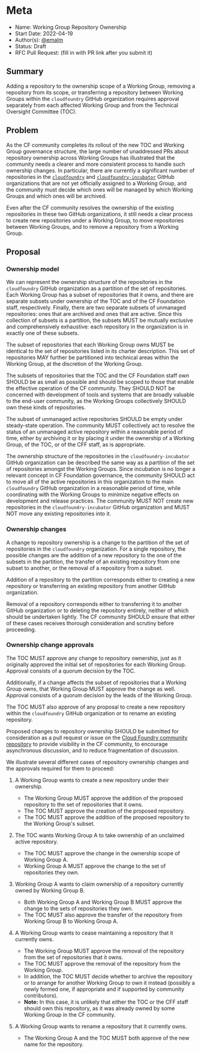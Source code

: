 # Meta
[meta]: #meta
- Name: Working Group Repository Ownership
- Start Date: 2022-04-19
- Author(s): [@emalm](https://github.com/emalm)
- Status: Draft <!-- Acceptable values: Draft, Approved, On Hold, Superseded -->
- RFC Pull Request: (fill in with PR link after you submit it)


## Summary

Adding a repository to the ownership scope of a Working Group, removing a repository from its scope, or transferring a repository between Working Groups within the `cloudfoundry` GitHub organization requires approval separately from each affected Working Group and from the Technical Oversight Committee (TOC).


## Problem

As the CF community completes its rollout of the new TOC and Working Group governance structure, the large number of unaddressed PRs about repository ownership across Working Groups has illustrated that the community needs a clearer and more consistent process to handle such ownership changes. In particular, there are currently a significant number of repositories in the [`cloudfoundry`](https://github.com/cloudfoundry) and [`cloudfoundry-incubator`](https://github.com/cloudfoundry-incubator) GitHub organizations that are not yet officially assigned to a Working Group, and the community must decide which ones will be managed by which Working Groups and which ones will be archived.

Even after the CF community resolves the ownership of the existing repositories in these two GitHub organizations, it still needs a clear process to create new repositories under a Working Group, to move repositories between Working Groups, and to remove a repository from a Working Group.


## Proposal

### Ownership model

We can represent the ownership structure of the repositories in the `cloudfoundry` GitHub organization as a partition of the set of repositories. Each Working Group has a subset of repositories that it owns, and there are separate subsets under ownership of the TOC and of the CF Foundation staff, respectively. Finally, there are two separate subsets of unmanaged repositories: ones that are archived and ones that are active. Since this collection of subsets is a partition, the subsets MUST be mutually exclusive and comprehensively exhaustive: each repository in the organization is in exactly one of these subsets.

The subset of repositories that each Working Group owns MUST be identical to the set of repositories listed in its charter description. This set of repositories MAY further be partitioned into technical areas within the Working Group, at the discretion of the Working Group.

The subsets of repositories that the TOC and the CF Foundation staff own SHOULD be as small as possible and should be scoped to those that enable the effective operation of the CF community. They SHOULD NOT be concerned with development of tools and systems that are broadly valuable to the end-user community, as the Working Groups collectively SHOULD own these kinds of repositories.

The subset of unmanaged active repositories SHOULD be empty under steady-state operation. The community MUST collectively act to resolve the status of an unmanaged active repository within a reasonable period of time, either by archiving it or by placing it under the ownership of a  Working Group, of the TOC, or of the CFF staff, as is appropriate.

The ownership structure of the repositories in the `cloudfoundry-incubator` GitHub organization can be described the same way as a partition of the set of repositories amongst the Working Groups. Since incubation is no longer a relevant concept in CF Foundation governance, the community SHOULD act to move all of the active repositories in this organization to the main `cloudfoundry` GitHub organization in a reasonable period of time, while coordinating with the Working Groups to minimize negative effects on development and release practices. The community MUST NOT create new repositories in the `cloudfoundry-incubator` GitHub organization and MUST NOT move any existing repositories into it.


### Ownership changes

A change to repository ownership is a change to the partition of the set of repositories in the `cloudfoundry` organization. For a single repository, the possible changes are the addition of a new repository to the one of the subsets in the partition, the transfer of an existing repository from one subset to another, or the removal of a repository from a subset.

Addition of a repository to the partition corresponds either to creating a new repository or transferring an existing repository from another GitHub organization.

Removal of a repository corresponds either to transferring it to another GitHub organization or to deleting the repository entirely, neither of which should be undertaken lightly. The CF community SHOULD ensure that either of these cases receives thorough consideration and scrutiny before proceeding.


### Ownership change approvals

The TOC MUST approve any change to repository ownership, just as it originally approved the initial set of repositories for each Working Group. Approval consists of a quorum decision by the TOC.

Additionally, if a change affects the subset of repositories that a Working Group owns, that Working Group MUST approve the change as well. Approval consists of a quorum decision by the leads of the Working Group.

The TOC MUST also approve of any proposal to create a new repository within the `cloudfoundry` GitHub organization or to rename an existing repository. 

Proposed changes to repository ownership SHOULD be submitted for consideration as a pull request or issue on the [Cloud Foundry community repository](https://github.com/cloudfoundry/community) to provide visibility in the CF community, to encourage asynchronous discussion, and to reduce fragmentation of discussion.

We illustrate several different cases of repository ownership changes and the approvals required for them to proceed:

1. A Working Group wants to create a new repository under their ownership.
    * The Working Group MUST approve the addition of the proposed repository to the set of repositories that it owns.
    * The TOC MUST approve the creation of the proposed repository.
    * The TOC MUST approve the addition of the proposed repository to the Working Group's subset.

1. The TOC wants Working Group A to take ownership of an unclaimed active repository.
    * The TOC MUST approve the change in the ownership scope of Working Group A.
    * Working Group A MUST approve the change to the set of repositories they own.

1. Working Group A wants to claim ownership of a repository currently owned by Working Group B.
    * Both Working Group A and Working Group B MUST approve the change to the sets of repositories they own.
    * The TOC MUST also approve the transfer of the repository from Working Group B to Working Group A.

1. A Working Group wants to cease maintaining a repository that it currently owns.
    * The Working Group MUST approve the removal of the repository from the set of repositories that it owns.
    * The TOC MUST approve the removal of the repository from the Working Group.
    * In addition, the TOC MUST decide whether to archive the repository or to arrange for another Working Group to own it instead (possibly a newly formed one, if appropriate and if supported by community contributors).
    * **Note:** In this case, it is unlikely that either the TOC or the CFF staff should own this repository, as it was already owned by some Working Group in the CF community.

1. A Working Group wants to rename a repository that it currently owns.
    * The Working Group A and the TOC MUST both approve of the new name for the repository.
